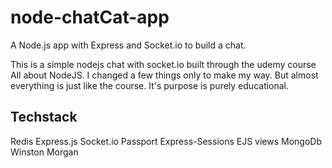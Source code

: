 # node-chatCat-app
A Node.js app with Express and Socket.io to build a chat.

This is a simple nodejs chat with socket.io built through the udemy course All about NodeJS. I changed a few things only to make my way.
But almost everything is just like the course. It's purpose is purely educational.


## Techstack
Redis 
Express.js
Socket.io
Passport
Express-Sessions
EJS views
MongoDb
Winston
Morgan
